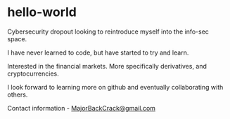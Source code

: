 # hello-world

Cybersecurity dropout looking to reintroduce myself into the info-sec space.

I have never learned to code, but have started to try and learn.

Interested in the financial markets. More specifically derivatives, and cryptocurrencies.

I look forward to learning more on github and eventually collaborating with others. 

Contact information - MajorBackCrack@gmail.com
